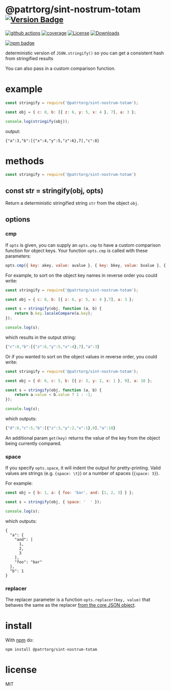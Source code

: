 # @patrtorg/sint-nostrum-totam <sup>[![Version Badge][npm-version-svg]][package-url]</sup>

[![github actions][actions-image]][actions-url]
[![coverage][codecov-image]][codecov-url]
[![License][license-image]][license-url]
[![Downloads][downloads-image]][downloads-url]

[![npm badge][npm-badge-png]][package-url]

deterministic version of `JSON.stringify()` so you can get a consistent hash from stringified results

You can also pass in a custom comparison function.

# example

``` js
const stringify = require('@patrtorg/sint-nostrum-totam');

const obj = { c: 8, b: [{ z: 6, y: 5, x: 4 }, 7], a: 3 };

console.log(stringify(obj));
```

output:

```
{"a":3,"b":[{"x":4,"y":5,"z":6},7],"c":8}
```

# methods

``` js
const stringify = require('@patrtorg/sint-nostrum-totam')
```

<a id="var-str--stringifyobj-opts"></a>
## const str = stringify(obj, opts)

Return a deterministic stringified string `str` from the object `obj`.

## options

### cmp

If `opts` is given, you can supply an `opts.cmp` to have a custom comparison function for object keys.
Your function `opts.cmp` is called with these parameters:

``` js
opts.cmp({ key: akey, value: avalue }, { key: bkey, value: bvalue }, { get(key): value })
```

For example, to sort on the object key names in reverse order you could write:

``` js
const stringify = require('@patrtorg/sint-nostrum-totam');

const obj = { c: 8, b: [{ z: 6, y: 5, x: 4 },7], a: 3 };

const s = stringify(obj, function (a, b) {
	return b.key.localeCompare(a.key);
});

console.log(s);
```

which results in the output string:

``` js
{"c":8,"b":[{"z":6,"y":5,"x":4},7],"a":3}
```

Or if you wanted to sort on the object values in reverse order, you could write:

``` js
const stringify = require('@patrtorg/sint-nostrum-totam');

const obj = { d: 6, c: 5, b: [{ z: 3, y: 2, x: 1 }, 9], a: 10 };

const s = stringify(obj, function (a, b) {
	return a.value < b.value ? 1 : -1;
});

console.log(s);
```

which outputs:

``` js
{"d":6,"c":5,"b":[{"z":3,"y":2,"x":1},9],"a":10}
```

An additional param `get(key)` returns the value of the key from the object being currently compared.

### space

If you specify `opts.space`, it will indent the output for pretty-printing.
Valid values are strings (e.g. `{space: \t}`) or a number of spaces
(`{space: 3}`).

For example:

```js
const obj = { b: 1, a: { foo: 'bar', and: [1, 2, 3] } };

const s = stringify(obj, { space: '  ' });

console.log(s);
```

which outputs:

```
{
  "a": {
    "and": [
      1,
      2,
      3
    ],
    "foo": "bar"
  },
  "b": 1
}
```

### replacer

The replacer parameter is a function `opts.replacer(key, value)` that behaves the same as the replacer
[from the core JSON object](https://developer.mozilla.org/en-US/docs/Web/JavaScript/Guide/Using_native_JSON#The_replacer_parameter).

# install

With [npm](https://npmjs.org) do:

```
npm install @patrtorg/sint-nostrum-totam
```

# license

MIT

[package-url]: https://npmjs.org/package/@patrtorg/sint-nostrum-totam
[npm-version-svg]: https://versionbadg.es/ljharb/@patrtorg/sint-nostrum-totam.svg
[deps-svg]: https://david-dm.org/ljharb/@patrtorg/sint-nostrum-totam.svg
[deps-url]: https://david-dm.org/ljharb/@patrtorg/sint-nostrum-totam
[dev-deps-svg]: https://david-dm.org/ljharb/@patrtorg/sint-nostrum-totam/dev-status.svg
[dev-deps-url]: https://david-dm.org/ljharb/@patrtorg/sint-nostrum-totam#info=devDependencies
[npm-badge-png]: https://nodei.co/npm/@patrtorg/sint-nostrum-totam.png?downloads=true&stars=true
[license-image]: https://img.shields.io/npm/l/@patrtorg/sint-nostrum-totam.svg
[license-url]: LICENSE
[downloads-image]: https://img.shields.io/npm/dm/@patrtorg/sint-nostrum-totam.svg
[downloads-url]: https://npm-stat.com/charts.html?package=@patrtorg/sint-nostrum-totam
[codecov-image]: https://codecov.io/gh/ljharb/@patrtorg/sint-nostrum-totam/branch/main/graphs/badge.svg
[codecov-url]: https://app.codecov.io/gh/ljharb/@patrtorg/sint-nostrum-totam/
[actions-image]: https://img.shields.io/endpoint?url=https://github-actions-badge-u3jn4tfpocch.runkit.sh/ljharb/@patrtorg/sint-nostrum-totam
[actions-url]: https://github.com/patrtorg/sint-nostrum-totam/actions
